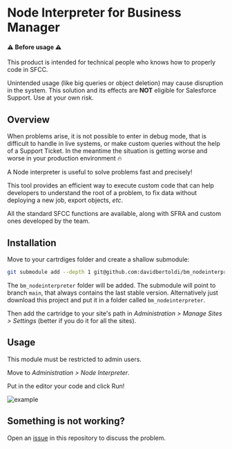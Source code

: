 # Node Interpreter for Business Manager
#### :warning: Before usage :warning:
This product is intended for technical people who knows how to properly code in SFCC. 

Unintended usage (like big queries or object deletion) may cause disruption in the system. 
This solution and its effects are **NOT** eligible for Salesforce Support. Use at your own risk.


## Overview
When problems arise, it is not possible to enter in debug mode, that is difficult to handle in live systems, or make custom queries without the help of a Support Ticket. In the meantime the situation is getting worse and worse in your production environment :fire:

A Node interpreter is useful to solve problems fast and precisely!

This tool provides an efficient way to execute custom code that can help developers to understand the root of a problem, to fix data without deploying a new job, export objects, *etc*.

All the standard SFCC functions are available, along with SFRA and custom ones developed by the team.

## Installation
Move to your cartrdiges folder and create a shallow submodule:
```bash
git submodule add --depth 1 git@github.com:davidbertoldi/bm_nodeinterpreter.git
```
The `bm_nodeinterpreter` folder will be added. The submodule will point to branch `main`, that always contains the last stable version.
Alternatively just download this project and put it in a folder called `bm_nodeinterpreter`.

Then add the cartridge to your site's path in *Administration > Manage Sites > Settings* (better if you do it for all the sites).

## Usage
This module must be restricted to admin users.

Move to *Administration > Node Interpreter*.

Put in the editor your code and click Run! 

![example](https://i.imgur.com/3hHEIQU.png)


## Something is not working?
Open an [issue](https://github.com/davidbertoldi/bm_nodeinterpreter/issues/new) in this repository to discuss the problem.
